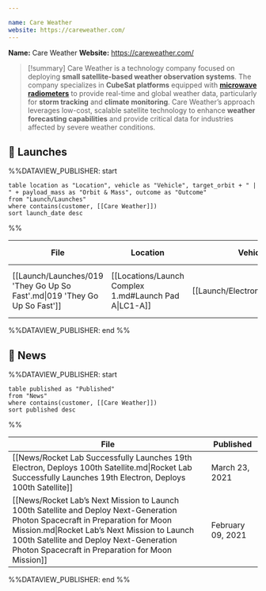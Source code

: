 ```yaml
---

name: Care Weather
website: https://careweather.com/
---
```


**Name:** Care Weather
**Website:** https://careweather.com/

>[!summary]
Care Weather is a technology company focused on deploying **small satellite-based weather observation systems**. The company specializes in **CubeSat platforms** equipped with **[microwave radiometers](https://en.wikipedia.org/wiki/Microwave_radiometer#:~:text=Microwave%20radiometers%20are%20very%20sensitive,atmospheres%2C%20surfaces%20or%20extraterrestrial%20objects.)** to provide real-time and global weather data, particularly for **storm tracking** and **climate monitoring**. Care Weather’s approach leverages low-cost, scalable satellite technology to enhance **weather forecasting capabilities** and provide critical data for industries affected by severe weather conditions.

## 🚀 Launches

%%DATAVIEW_PUBLISHER: start
```
table location as "Location", vehicle as "Vehicle", target_orbit + " | " + payload_mass as "Orbit & Mass", outcome as "Outcome"
from "Launch/Launches"
where contains(customer, [[Care Weather]])
sort launch_date desc
```
%%

| File                                                                      | Location                                              | Vehicle                          | Orbit & Mass                        | Outcome   |
| ------------------------------------------------------------------------- | ----------------------------------------------------- | -------------------------------- | ----------------------------------- | --------- |
| [[Launch/Launches/019 'They Go Up So Fast'.md\|019 'They Go Up So Fast']] | [[Locations/Launch Complex 1.md#Launch Pad A\|LC1-A]] | [[Launch/Electron.md\|Electron]] | 450 km and 550 km \| 45° \| Unknown | ✅ Success |

%%DATAVIEW_PUBLISHER: end %%


## 📰 News
%%DATAVIEW_PUBLISHER: start
```
table published as "Published"
from "News"
where contains(customer, [[Care Weather]])
sort published desc
```
%%

| File                                                                                                                                                                                                                                                                           | Published         |
| ------------------------------------------------------------------------------------------------------------------------------------------------------------------------------------------------------------------------------------------------------------------------------ | ----------------- |
| [[News/Rocket Lab Successfully Launches 19th Electron, Deploys 100th Satellite.md\|Rocket Lab Successfully Launches 19th Electron, Deploys 100th Satellite]]                                                                                                                   | March 23, 2021    |
| [[News/Rocket Lab’s Next Mission to Launch 100th Satellite and Deploy Next-Generation Photon Spacecraft in Preparation for Moon Mission.md\|Rocket Lab’s Next Mission to Launch 100th Satellite and Deploy Next-Generation Photon Spacecraft in Preparation for Moon Mission]] | February 09, 2021 |

%%DATAVIEW_PUBLISHER: end %%
